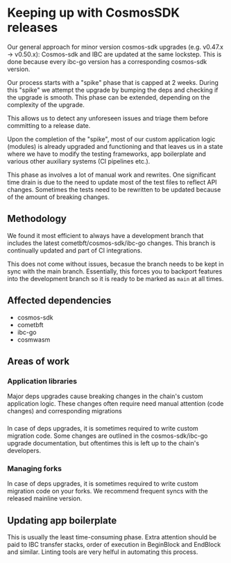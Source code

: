 # Keeping up with CosmosSDK releases

Our general approach for minor version cosmos-sdk upgrades (e.g. v0.47.x -> v0.50.x):
Cosmos-sdk and IBC are updated at the same lockstep. This is done because every ibc-go version has a corresponding cosmos-sdk version.

Our process starts with a "spike" phase that is capped at 2 weeks. During this "spike" we attempt the upgrade by bumping the deps and checking if the upgrade is smooth. This phase can be extended, depending on the complexity of the upgrade.

This allows us to detect any unforeseen issues and triage them before committing to a release date.

Upon the completion of the "spike", most of our custom application logic (modules) is already upgraded and functioning and that leaves us in a state where we have to modify the testing frameworks, app boilerplate and various other auxiliary systems (CI pipelines etc.).

This phase as involves a lot of manual work and rewrites. One significant time drain is due to the need to update most of the test files to reflect API changes. Sometimes the tests need to be rewritten to be updated because of the amount of breaking changes.

## Methodology

We found it most efficient to always have a development branch that includes the latest cometbft/cosmos-sdk/ibc-go changes. This branch is continually updated and part of CI integrations.

This does not come without issues, becasue the branch needs to be kept in sync with the main branch. Essentially, this forces you to backport features into the development branch so it is ready to be marked as `main` at all times.

## Affected dependencies
* cosmos-sdk
* cometbft
* ibc-go
* cosmwasm

## Areas of work

### Application libraries

Major deps upgrades cause breaking changes in the chain's custom application logic. These changes often require need manual attention (code changes) and corresponding migrations

### 

In case of deps upgrades, it is sometimes required to write custom migration code. Some changes are outlined in the cosmos-sdk/ibc-go upgrade documentation, but oftentimes this is left up to the chain's developers.


### Managing forks
In case of deps upgrades, it is sometimes required to write custom migration code on your forks.
We recommend frequent syncs with the released mainline version.


## Updating app boilerplate
This is usually the least time-consuming phase. Extra attention should be paid to IBC transfer stacks, order of execution in BeginBlock and EndBlock and similar. Linting tools are very helful in automating this process.
